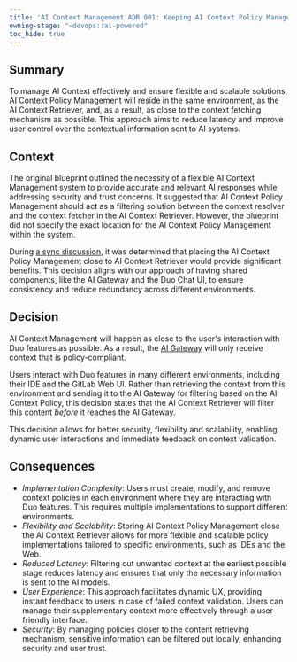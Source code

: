```yaml
---
title: 'AI Context Management ADR 001: Keeping AI Context Policy Management close to AI Context Retriever'
owning-stage: "~devops::ai-powered"
toc_hide: true
---
```


## Summary

To manage AI Context effectively and ensure flexible and scalable solutions, AI Context Policy Management will reside in the
same environment, as the AI Context Retriever, and, as a result, as close to the context fetching mechanism as possible. This
approach aims to reduce latency and improve user control over the contextual information sent to AI systems.

## Context

The original blueprint outlined the necessity of a flexible AI Context Management system to provide accurate and relevant
AI responses while addressing security and trust concerns. It suggested that AI Context Policy Management should act as
a filtering solution between the context resolver and the context fetcher in the AI Context Retriever. However, the
blueprint did not specify the exact location for the AI Context Policy Management within the system.

During [a sync discussion](https://gitlab.com/gitlab-org/gitlab/-/merge_requests/155707#note_1978675445), it was determined
that placing the AI Context Policy Management close to AI Context Retriever would provide significant benefits. This decision
aligns with our approach of having shared components, like the AI Gateway and the Duo Chat UI, to ensure consistency and reduce
redundancy across different environments.

## Decision

AI Context Management will happen as close to the user's interaction with Duo features as possible. As a result, the [AI Gateway](https://gitlab.com/gitlab-org/modelops/applied-ml/code-suggestions/ai-assist) will only receive context that is policy-compliant.

Users interact with Duo features in many different environments, including their IDE and the GitLab Web UI. Rather than retrieving the context from this environment and sending it to the AI Gateway for filtering based on the AI Context Policy, this decision states that the AI Context Retriever will filter this content *before* it reaches the AI Gateway.

This decision allows for better security, flexibility and scalability, enabling dynamic user interactions and immediate feedback on context validation.

## Consequences

- *Implementation Complexity*: Users must create, modify, and remove context policies in each environment where they are
interacting with Duo features. This requires multiple implementations to support different environments.
- *Flexibility and Scalability*: Storing AI Context Policy Management close the AI Context Retriever allows for more flexible
and scalable policy implementations tailored to specific environments, such as IDEs and the Web.
- *Reduced Latency*: Filtering out unwanted context at the earliest possible stage reduces latency and ensures that only
the necessary information is sent to the AI models.
- *User Experience*: This approach facilitates dynamic UX, providing instant feedback to users in case of failed context
validation. Users can manage their supplementary context more effectively through a user-friendly interface.
- *Security*: By managing policies closer to the content retrieving mechanism, sensitive information can be filtered out
locally, enhancing security and user trust.

